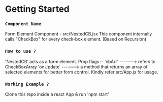 # Getting Started

### `Component Name`

Form Element Component - src/NestedCB.jsx
This component internally calls "CheckBox" for every check-box element. (Based on Recursion)

### `How to use ?`

'NestedCB' acts as a form element.
Prop flags :-
'cbArr' ------> refers to CheckBoxArray
'onUpdate' ------> a method that returns an array of selected elements for better form control.
Kindly refer src/App.js for usage.

### `Working Example ?`

Clone this repo inside a react App & run 'npm start'